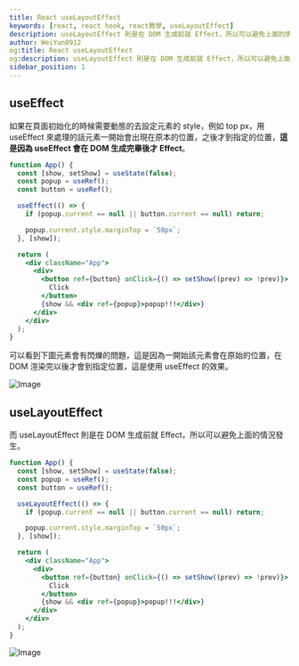 ```yaml
---
title: React useLayoutEffect
keywords: [react, react hook, react教學, useLayoutEffect]
description: useLayoutEffect 則是在 DOM 生成前就 Effect，所以可以避免上面的情況發生...
author: WeiYun0912
og:title: React useLayoutEffect
og:description: useLayoutEffect 則是在 DOM 生成前就 Effect，所以可以避免上面的情況發生...
sidebar_position: 1
---
```


## useEffect

如果在頁面初始化的時候需要動態的去設定元素的 style，例如 top px，用 useEffect 來處理的話元素一開始會出現在原本的位置，之後才到指定的位置，**這是因為 useEffect 會在 DOM 生成完畢後才 Effect**。

```jsx title='App.js' showLineNumbers live
function App() {
  const [show, setShow] = useState(false);
  const popup = useRef();
  const button = useRef();

  useEffect(() => {
    if (popup.current == null || button.current == null) return;

    popup.current.style.marginTop = `50px`;
  }, [show]);

  return (
    <div className="App">
      <div>
        <button ref={button} onClick={() => setShow((prev) => !prev)}>
          Click
        </button>
        {show && <div ref={popup}>popup!!!</div>}
      </div>
    </div>
  );
}
```

可以看到下圖元素會有閃爍的問題，這是因為一開始該元素會在原始的位置，在 DOM 渲染完以後才會到指定位置，這是使用 useEffect 的效果。

![Image](https://i.imgur.com/j7B9nBp.gif)

## useLayoutEffect

而 useLayoutEffect 則是在 DOM 生成前就 Effect，所以可以避免上面的情況發生。

```jsx title='App.js' showLineNumbers live
function App() {
  const [show, setShow] = useState(false);
  const popup = useRef();
  const button = useRef();

  useLayoutEffect(() => {
    if (popup.current == null || button.current == null) return;

    popup.current.style.marginTop = `50px`;
  }, [show]);

  return (
    <div className="App">
      <div>
        <button ref={button} onClick={() => setShow((prev) => !prev)}>
          Click
        </button>
        {show && <div ref={popup}>popup!!!</div>}
      </div>
    </div>
  );
}
```

![Image](https://i.imgur.com/y1xjRyF.gif)
